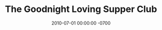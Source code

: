 ---
layout: music
title:  "The Goodnight Loving Supper Club"
date:   2010-07-01 00:00:00 -0700
categories: music
image: /img/optimized/supper-club.jpg
image_thumb: /img/thumbs/JPEG/supper-club.jpg
tracks: [Ain't It Weird, The Pan, Earworm, It's A Long Way In A Bad Way, Candy Store, Summer Dream, Bike + Stick, Deep Black Pool, Doesn’t Shake Me, Into A Grape, Addicted To Debt, Sunnyside, Ramble Jamble, Grandpa Died, Land Of Sky Blue Waters]
labels: [Dirtnap Records]
format: LP / CD
embed: '<iframe style="border: 0; width: 350px; height: 472px;" src="https://bandcamp.com/EmbeddedPlayer/album=509405331/size=large/bgcol=333333/linkcol=FAFAFA/artwork=none/transparent=true/" seamless><a href="http://dirtnaprecords.bandcamp.com/album/goodnight-loving-the-goodnight-loving-supper-club">Goodnight Loving - The Goodnight Loving Supper Club by Dirtnap Records</a></iframe>'
buy_link: http://store.greennoiserecords.com/search?x=0&y=0&q=goodnight+loving
---